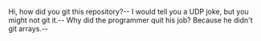 Hi, how did you git this repository?--
I would tell you a UDP joke, but you might not git it.--
Why did the programmer quit his job? Because he didn't git arrays.--